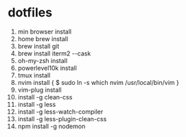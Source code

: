 # dotfiles

1. min browser install
2. home brew install
3. brew install git
4. brew install iterm2 --cask
5. oh-my-zsh install
6. powerlevel10k install
7. tmux install
8. nvim install { $ sudo ln -s which nvim /usr/local/bin/vim }
9. vim-plug install 
10. install -g clean-css 
11. install -g less
12. install -g less-watch-compiler
13. install -g less-plugin-clean-css
14. npm install -g nodemon
